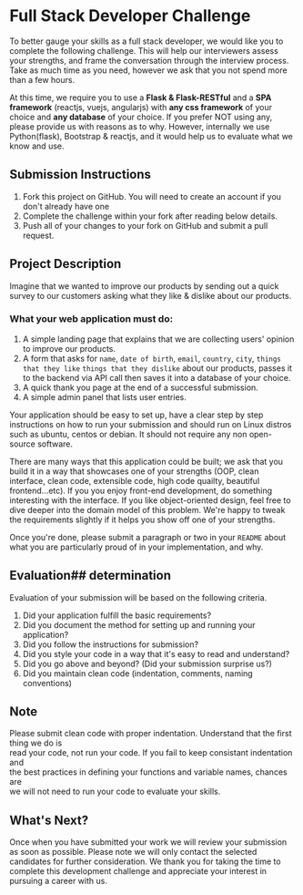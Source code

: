 # Full Stack Developer Challenge
To better gauge your skills as a full stack developer, we would like you to complete the following challenge. This will help our interviewers assess your strengths, and frame the conversation through the interview process. Take as much time as you need, however we ask that you not spend more than a few hours. 

At this time, we require you to use a **Flask & Flask-RESTful** and a **SPA framework** (reactjs, vuejs, angularjs) with **any css framework** of your choice and **any database** of your choice. If you prefer NOT using any, please provide us with reasons as to why. However, internally we use Python(flask), Bootstrap & reactjs, and it would help us to evaluate what we know and use.

## Submission Instructions
1. Fork this project on GitHub. You will need to create an account if you don't already have one
2. Complete the challenge within your fork after reading below details.
3. Push all of your changes to your fork on GitHub and submit a pull request.

## Project Description
Imagine that we wanted to improve our products by sending out a quick survey to our customers asking what they like & dislike about our products.

### What your web application must do:
1. A simple landing page that explains that we are collecting users' opinion to improve our products.
2. A form that asks for `name`, `date of birth`, `email`, `country`, `city`, `things that they like` 
 `things that they dislike` about our products, passes it to the backend via API call then saves it into a database of your choice.
3. A quick thank you page at the end of a successful submission.
4. A simple admin panel that lists user entries.
 
Your application should be easy to set up, have a clear step by step instructions on how to run your submission and should run on Linux distros such as ubuntu, centos or debian. It should not require any non open-source software.

There are many ways that this application could be built; we ask that you build it in a way that showcases one of your strengths (OOP, clean interface, clean code, extensible code, high code quailty, beautiful frontend...etc). If you you enjoy front-end development, do something interesting with the interface. If you like object-oriented design, feel free to dive deeper into the domain model of this problem. We're happy to tweak the requirements slightly if it helps you show off one of your strengths.

Once you're done, please submit a paragraph or two in your `README` about what you are particularly proud of in your implementation, and why.

## Evaluation## determination
Evaluation of your submission will be based on the following criteria. 

1. Did your application fulfill the basic requirements?
2. Did you document the method for setting up and running your application?
3. Did you follow the instructions for submission?
4. Did you style your code in a way that it's easy to read and understand?
5. Did you go above and beyond? (Did your submission surprise us?)
6. Did you maintain clean code (indentation, comments, naming conventions)

## Note
Please submit clean code with proper indentation. Understand that the first thing we do is  
read your code, not run your code. If you fail to keep consistant indentation and  
the best practices in defining your functions and variable names, chances are  
we will not need to run your code to evaluate your skills.

## What's Next?
Once when you have submitted your work we will review your submission as soon as possible. 
Please note we will only contact the selected candidates for further consideration.
We thank you for taking the time to complete this development challenge and appreciate your interest in pursuing a career with us. 
